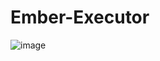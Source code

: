 # Ember-Executor

![image](https://github.com/user-attachments/assets/0c71ae5f-4784-4eda-ad4e-d0224d3e9045)
